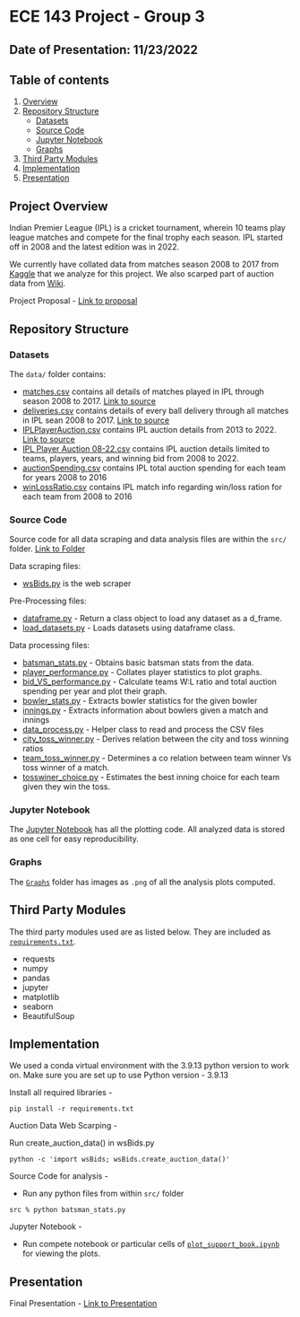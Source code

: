 # ECE 143 Project - Group 3

## Date of Presentation: 11/23/2022

## Table of contents

1. [Overview](#ProjectOverview)
2. [Repository Structure](#RepositoryStructure)
   - [Datasets](#Datasets)
   - [Source Code](#SourceCode)
   - [Jupyter Notebook](#JupyterNotebook)
   - [Graphs](#Graphs)
3. [Third Party Modules](#ThirdPartymodules)
4. [Implementation](#Implementation)
5. [Presentation](#Presentation)

## Project Overview

Indian Premier League (IPL) is a cricket tournament, wherein 10 teams play league matches and compete for the final trophy each season. IPL started off in 2008 and the latest edition was in 2022.

We currently have collated data from matches season 2008 to 2017 from [Kaggle](https://www.kaggle.com/code/ambarish/exploratory-data-analysis-ipl/data) that we analyze for this project. We also scarped part of auction data from [Wiki](https://en.wikipedia.org/wiki/List_of_2009_Indian_Premier_League_personnel_changes).

Project Proposal - [Link to proposal](Presentation/Proposal.pdf)

## Repository Structure

### Datasets

The `data/` folder contains:

- [matches.csv](/data/matches.csv) contains all details of matches played in IPL through season 2008 to 2017. [Link to source](https://www.kaggle.com/code/ambarish/exploratory-data-analysis-ipl)
- [deliveries.csv](/data/deliveries.csv) contains details of every ball delivery through all matches in IPL sean 2008 to 2017. [Link to source](https://www.kaggle.com/code/ambarish/exploratory-data-analysis-ipl)
- [IPLPlayerAuction.csv](/data/IPLPlayerAuction.csv) contains IPL auction details from 2013 to 2022. [Link to source](https://www.kaggle.com/datasets/kalilurrahman/ipl-player-auction-dataset-from-start-to-now)
- [IPL Player Auction 08-22.csv](/data/IPL%20Player%20Auction.csv) contains IPL auction details limited to teams, players, years, and winning bid from 2008 to 2022.
- [auctionSpending.csv](/data/auctionSpending.csv) contains IPL total auction spending for each team for years 2008 to 2016
- [winLossRatio.csv](/data/winLossRatio.csv) contains IPL match info regarding win/loss ration for each team from 2008 to 2016

### Source Code

Source code for all data scraping and data analysis files are within the `src/` folder. [Link to Folder](src/)

Data scraping files:

- [wsBids.py](src/wsBids.py) is the web scraper

Pre-Processing files:

- [dataframe.py](src/dataframe.py) - Return a class object to load any dataset as a d_frame.
- [load_datasets.py](src/load_datasets.py) - Loads datasets using dataframe class.

Data processing files:

- [batsman_stats.py](src/batsman_stats.py) - Obtains basic batsman stats from the data.
- [player_performance.py](src/player_performance.py) - Collates player statistics to plot graphs.
- [bid_VS_performance.py](src/bid_VS_performance.py) - Calculate teams W:L ratio and total auction spending per year and plot their graph.
- [bowler_stats.py](src/bowler_stats.py) - Extracts bowler statistics for the given bowler
- [innings.py](src/innings.py) - Extracts information about bowlers given a match and innings
- [data_process.py](src/data_process.py) - Helper class to read and process the CSV files
- [city_toss_winner.py](src/city_toss_winner.py) - Derives relation between the city and toss winning ratios
- [team_toss_winner.py](src/team_toss_winner.py) - Determines a co relation between team winner Vs toss winner of a match.
- [tosswiner_choice.py](src/team_toss_winner.py) - Estimates the best inning choice for each team given they win the toss.

### Jupyter Notebook

The [Jupyter Notebook](src/plot_support_book.ipynb) has all the plotting code. All analyzed data is stored as one cell for easy reproducibility.

### Graphs

The [`Graphs`](graphs/) folder has images as `.png` of all the analysis plots computed.

## Third Party Modules

The third party modules used are as listed below. They are included as [`requirements.txt`](requirements.txt).

- requests
- numpy
- pandas
- jupyter
- matplotlib
- seaborn
- BeautifulSoup

## Implementation

We used a conda virtual environment with the 3.9.13 python version to work on.
Make sure you are set up to use Python version - 3.9.13

Install all required libraries -

```
pip install -r requirements.txt
```

Auction Data Web Scarping -

Run create_auction_data() in wsBids.py
```
python -c 'import wsBids; wsBids.create_auction_data()' 
```

Source Code for analysis -

- Run any python files from within `src/` folder

```
src % python batsman_stats.py
```

Jupyter Notebook -

- Run compete notebook or particular cells of [`plot_support_book.ipynb`](src/plot_support_book.ipynb) for viewing the plots.

## Presentation

Final Presentation - [Link to Presentation](/Presentation/Final_Presentation.pdf)
